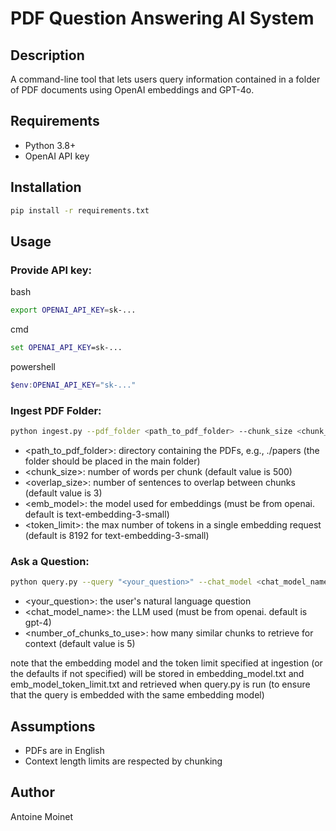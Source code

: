 # PDF Question Answering AI System

## Description
A command-line tool that lets users query information contained in a folder of PDF documents using OpenAI embeddings and GPT-4o.

## Requirements
- Python 3.8+
- OpenAI API key

## Installation
```bash
pip install -r requirements.txt
```

## Usage
### Provide API key:
bash
```bash
export OPENAI_API_KEY=sk-...
```
cmd
```cmd
set OPENAI_API_KEY=sk-...
```
powershell
```powershell
$env:OPENAI_API_KEY="sk-..."
```

### Ingest PDF Folder:
```bash
python ingest.py --pdf_folder <path_to_pdf_folder> --chunk_size <chunk_size> --chunk_overlap <overlap_size> --embedding_model <emb_model> --token_limit <token_limit>
```

- <path_to_pdf_folder>: directory containing the PDFs, e.g., ./papers (the folder should be placed in the main folder)
- <chunk_size>: number of words per chunk (default value is 500)
- <overlap_size>: number of sentences to overlap between chunks (default value is 3)
- <emb_model>: the model used for embeddings (must be from openai. default is text-embedding-3-small)
- <token_limit>: the max number of tokens in a single embedding request (default is 8192 for text-embedding-3-small)


### Ask a Question:
```bash
python query.py --query "<your_question>" --chat_model <chat_model_name> --top_k <number_of_chunks_to_use>
```

- <your_question>: the user's natural language question
- <chat_model_name>: the LLM used (must be from openai. default is gpt-4)
- <number_of_chunks_to_use>: how many similar chunks to retrieve for context (default value is 5)

note that the embedding model and the token limit specified at ingestion (or the defaults if not specified) will be stored in embedding_model.txt and emb_model_token_limit.txt and retrieved when query.py is run (to ensure that the query is embedded with the same embedding model)


## Assumptions
- PDFs are in English
- Context length limits are respected by chunking


## Author
Antoine Moinet

